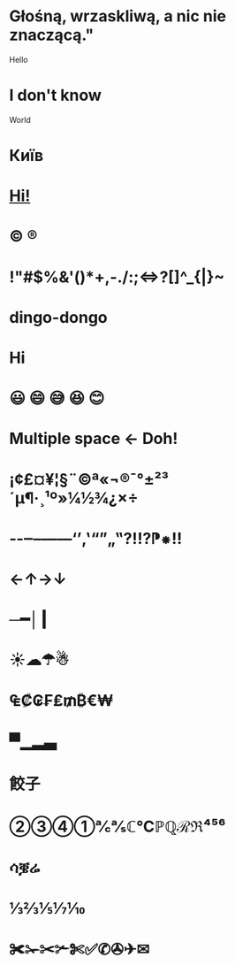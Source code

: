# Głośną, wrzaskliwą, a nic nie znaczącą."

Hello

# I don't know

World

# Київ

# <u>Hi!</u>

# &copy; &reg;

# !"#$%&'()*+,-./:;<=>?[\]^_{|}~

# dingo-dongo

# Hi

# 😃 😄 😅 😆 😊

# Multiple space           <- Doh!

# ¡¢£¤¥¦§¨©ª«¬­®¯°±²³´µ¶·¸¹º»¼½¾¿×÷

# ‐‑‒–—―‘’‚‛“”„‟⁈⁉⁋⁕‼

# ←↑→↓

# ─━│┃

# ☀☁☂☃

# ₠₡₢₣₤₥₿€₩

# ▀▁▂▃

# 餃子

# ②③④①℀℁ℂ℃ℙℚℛℜ⁴⁵⁶

# ሳቜሬ

# ⅓⅔⅕⅐⅒

# ✀✁✂✃✄✅✆✇✈✉
